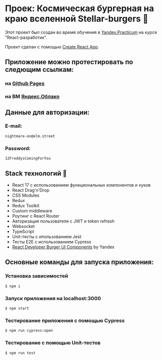 # Проек: Космическая бургерная на краю вселенной Stellar-burgers 🚀

Этот проект был создан во время обучения в [Yandex.Practicum](https://practicum.yandex.ru) на курсе "React-разработик".

Проект сделан с помощью [Create React App](https://github.com/facebook/create-react-app).


## Приложение можно протестировать по следющим ссылкам:

### на [Github Pages](https://rayfreedom88.github.io/react-burger/)
### на ВМ [Яндекс.Облако](https://free.stellar-burgers.nomoredomains.xyz/)


## Данные для авторизации:
### E-mail:
    nightmare-on@elm.street

### Password:
    12FreddysComingForYou


## Stack технологий 🤖
* React 17 с использованием функциональных компонентов и хуков
* React Drag'n'Drop
* CSS Modules
* Redux
* Redux Toolkit
* Custom middleware
* Роутинг с React Router
* Авторизация пользователя с JWT и token refresh
* Websocket
* TypeScript
* Unit-тесты с ипользованием Jest
* Тесты E2E с использованием Cypress
* [React Developer Burger UI Components](https://yandex-praktikum.github.io/react-developer-burger-ui-components/docs/) by Yandex


## Основные команды для запуска приложения:
### Установка зависимостей
    $ npm i

### Запуск приложения на localhost:3000
    $ npm start

### Тестирование приложения с помощью Cypress
    $ npm run cypress:open

### Тестирование с помощью Unit-тестов
    $ npm run test
